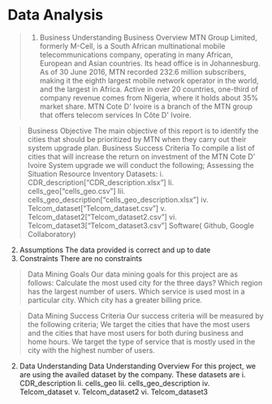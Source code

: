 # Data Analysis
> 1. Business Understanding
Business Overview
MTN Group Limited, formerly M-Cell, is a South African multinational mobile telecommunications company, operating in many African, European and Asian countries. Its head office is in Johannesburg. As of 30 June 2016, MTN recorded 232.6 million subscribers, making it the eighth largest mobile network operator in the world, and the largest in Africa. Active in over 20 countries, one-third of company revenue comes from Nigeria, where it holds about 35% market share. MTN Cote D' Ivoire is a branch of the MTN group that offers telecom services In Côte D' Ivoire.

> Business Objective
The main objective of this report is to identify the cities that should be prioritized by MTN when they carry out their system upgrade plan. 
Business Success Criteria
To compile a list of cities that will increase the return on investment of the
MTN Cote D’ Ivoire System upgrade we will conduct the following;
Assessing the Situation
Resource Inventory
 Datasets:
i. CDR_description[“CDR_description.xlsx”]
Ii. cells_geo[“cells_geo.csv”]
Iii. cells_geo_description[“cells_geo_description.xlsx”]
iv. Telcom_dataset[“Telcom_dataset.csv”]
v. Telcom_dataset2[“Telcom_dataset2.csv”]
vi. Telcom_dataset3[“Telcom_dataset3.csv”]
Software( Github, Google Collaboratory)
2. Assumptions
The data provided is correct and up to date
3. Constraints
There are no constraints

> Data Mining Goals
Our data mining goals for this project are as follows:
Calculate  the most used city for the three days?
Which region has the largest number of users.
Which service is used most in a particular city.
Which city has a greater billing price. 
 
> Data Mining Success Criteria
Our success criteria will be measured by the following criteria;
We target the cities that have the most users and the cities that have most users for both during business and home hours.
We target the type of service that is mostly used in the city with the highest number of users.
2. Data Understanding
Data Understanding Overview
For this project, we are using the availed dataset by the company. These datasets are
i. CDR_description
Ii. cells_geo
Iii. cells_geo_description
iv. Telcom_dataset
v. Telcom_dataset2
vi. Telcom_dataset3


